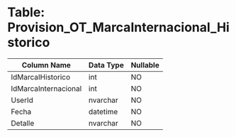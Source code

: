 # Table: Provision_OT_MarcaInternacional_Historico

| Column Name | Data Type | Nullable |
|-------------|-----------|----------|
| IdMarcaIHistorico | int | NO |
| IdMarcaInternacional | int | NO |
| UserId | nvarchar | NO |
| Fecha | datetime | NO |
| Detalle | nvarchar | NO |
